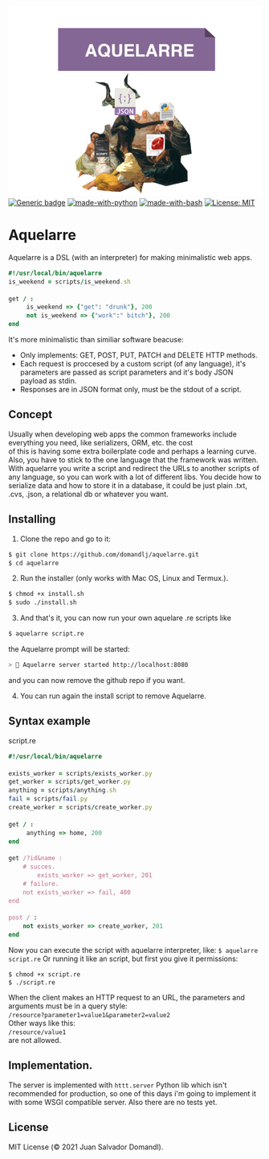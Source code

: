 ![aquelarre](aquelarre.png "icon")
[![Generic badge](https://img.shields.io/badge/Progress-Early%20Development-Orange.svg)](https://shields.io/)
[![made-with-python](https://img.shields.io/badge/Made%20with-Python-1f425f.svg)](https://www.python.org/)
[![made-with-bash](https://img.shields.io/badge/Made%20with-Bash-1f425f.svg)](https://www.gnu.org/software/bash/)
[![License: MIT](https://img.shields.io/badge/License-MIT-yellow.svg)](https://opensource.org/licenses/MIT)

# Aquelarre

Aquelarre is a DSL (with an interpreter) for making minimalistic web apps. 
```ruby
#!/usr/local/bin/aquelarre
is_weekend = scripts/is_weekend.sh 

get / : 
     is_weekend => {"get": "drunk"}, 200
     not is_weekend => {"work":" bitch"}, 200
end
```

It's more minimalistic 
than similiar software beacuse:

* Only implements: GET, POST, PUT, PATCH and DELETE HTTP methods.
* Each request is proccesed by a custom script (of any language), it's 
parameters are passed as script parameters and it's body JSON payload as stdin.
* Responses are in JSON format only, must be the stdout of a script.

## Concept 
Usually when developing web apps the common frameworks include everything you need, like serializers, ORM, etc. the cost  
of this is having some extra boilerplate code and perhaps a learning curve. Also, you have to stick to the one language that 
the framework was written.  
With aquelarre you write a script and redirect the URLs to another scripts of any language, so you can work with a lot of different 
libs. You decide how to serialize data and how to store it in a database, it could be just plain .txt, .cvs, .json, a relational db or whatever you want.  

## Installing
1. Clone the repo and go to it: 
```sh
$ git clone https://github.com/domandlj/aquelarre.git 
$ cd aquelarre
```
2. Run the installer (only works with Mac OS, Linux and Termux.).
```sh
$ chmod +x install.sh
$ sudo ./install.sh
``` 

3. And that's it, you can now run your own aquelare .re scripts like
```sh
$ aquelarre script.re
```
the Aquelarre prompt will be started:
```sh
> 🐐 Aquelarre server started http://localhost:8080

```
and you can now remove the github repo if you want. 

4. You can run again the install script to remove Aquelarre. 

## Syntax example
script.re
```ruby
#!/usr/local/bin/aquelarre

exists_worker = scripts/exists_worker.py
get_worker = scripts/get_worker.py
anything = scripts/anything.sh
fail = scripts/fail.py
create_worker = scripts/create_worker.py

get / : 
     anything => home, 200 
end

get /?id&name :
    # succes.
        exists_worker => get_worker, 201 
    # failure.
	not exists_worker => fail, 400
end

post / : 
	not exists_worker => create_worker, 201
end
```
Now you can execute the script with aquelarre interpreter, like:
`$ aquelarre script.re`
Or running it like an script, but first you give it permissions:  
```
$ chmod +x script.re  
$ ./script.re  
```
When the client makes an HTTP request to an URL, the parameters and arguments must be in a query style:  
`/resource?parameter1=value1&parameter2=value2`   
Other ways like this:    
`/resource/value1`   
are not allowed.   


## Implementation.
The server is implemented with `httt.server` Python lib which isn't recommended for production, so one of this days 
i'm going to implement it with some WSGI compatible server.
Also there are no tests yet.

## License
MIT License (© 2021 Juan Salvador Domandl).

